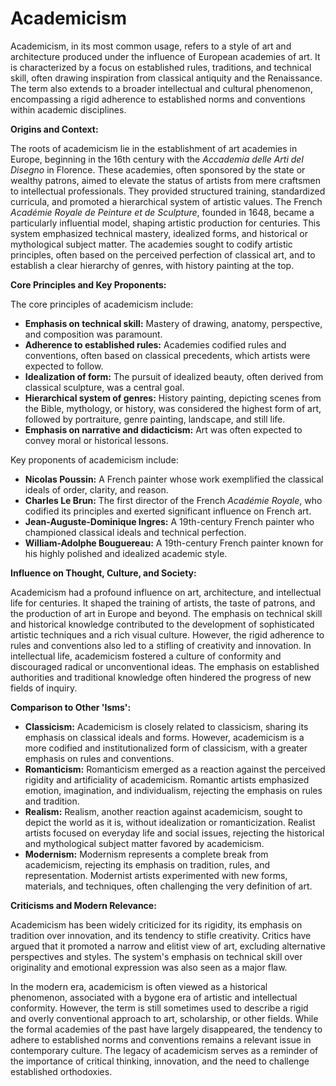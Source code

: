 # Academicism

Academicism, in its most common usage, refers to a style of art and architecture produced under the influence of European academies of art. It is characterized by a focus on established rules, traditions, and technical skill, often drawing inspiration from classical antiquity and the Renaissance. The term also extends to a broader intellectual and cultural phenomenon, encompassing a rigid adherence to established norms and conventions within academic disciplines.

**Origins and Context:**

The roots of academicism lie in the establishment of art academies in Europe, beginning in the 16th century with the *Accademia delle Arti del Disegno* in Florence. These academies, often sponsored by the state or wealthy patrons, aimed to elevate the status of artists from mere craftsmen to intellectual professionals. They provided structured training, standardized curricula, and promoted a hierarchical system of artistic values. The French *Académie Royale de Peinture et de Sculpture*, founded in 1648, became a particularly influential model, shaping artistic production for centuries. This system emphasized technical mastery, idealized forms, and historical or mythological subject matter. The academies sought to codify artistic principles, often based on the perceived perfection of classical art, and to establish a clear hierarchy of genres, with history painting at the top.

**Core Principles and Key Proponents:**

The core principles of academicism include:

*   **Emphasis on technical skill:** Mastery of drawing, anatomy, perspective, and composition was paramount.
*   **Adherence to established rules:** Academies codified rules and conventions, often based on classical precedents, which artists were expected to follow.
*   **Idealization of form:** The pursuit of idealized beauty, often derived from classical sculpture, was a central goal.
*   **Hierarchical system of genres:** History painting, depicting scenes from the Bible, mythology, or history, was considered the highest form of art, followed by portraiture, genre painting, landscape, and still life.
*   **Emphasis on narrative and didacticism:** Art was often expected to convey moral or historical lessons.

Key proponents of academicism include:

*   **Nicolas Poussin:** A French painter whose work exemplified the classical ideals of order, clarity, and reason.
*   **Charles Le Brun:** The first director of the French *Académie Royale*, who codified its principles and exerted significant influence on French art.
*   **Jean-Auguste-Dominique Ingres:** A 19th-century French painter who championed classical ideals and technical perfection.
*   **William-Adolphe Bouguereau:** A 19th-century French painter known for his highly polished and idealized academic style.

**Influence on Thought, Culture, and Society:**

Academicism had a profound influence on art, architecture, and intellectual life for centuries. It shaped the training of artists, the taste of patrons, and the production of art in Europe and beyond. The emphasis on technical skill and historical knowledge contributed to the development of sophisticated artistic techniques and a rich visual culture. However, the rigid adherence to rules and conventions also led to a stifling of creativity and innovation. In intellectual life, academicism fostered a culture of conformity and discouraged radical or unconventional ideas. The emphasis on established authorities and traditional knowledge often hindered the progress of new fields of inquiry.

**Comparison to Other 'Isms':**

*   **Classicism:** Academicism is closely related to classicism, sharing its emphasis on classical ideals and forms. However, academicism is a more codified and institutionalized form of classicism, with a greater emphasis on rules and conventions.
*   **Romanticism:** Romanticism emerged as a reaction against the perceived rigidity and artificiality of academicism. Romantic artists emphasized emotion, imagination, and individualism, rejecting the emphasis on rules and tradition.
*   **Realism:** Realism, another reaction against academicism, sought to depict the world as it is, without idealization or romanticization. Realist artists focused on everyday life and social issues, rejecting the historical and mythological subject matter favored by academicism.
*   **Modernism:** Modernism represents a complete break from academicism, rejecting its emphasis on tradition, rules, and representation. Modernist artists experimented with new forms, materials, and techniques, often challenging the very definition of art.

**Criticisms and Modern Relevance:**

Academicism has been widely criticized for its rigidity, its emphasis on tradition over innovation, and its tendency to stifle creativity. Critics have argued that it promoted a narrow and elitist view of art, excluding alternative perspectives and styles. The system's emphasis on technical skill over originality and emotional expression was also seen as a major flaw.

In the modern era, academicism is often viewed as a historical phenomenon, associated with a bygone era of artistic and intellectual conformity. However, the term is still sometimes used to describe a rigid and overly conventional approach to art, scholarship, or other fields. While the formal academies of the past have largely disappeared, the tendency to adhere to established norms and conventions remains a relevant issue in contemporary culture. The legacy of academicism serves as a reminder of the importance of critical thinking, innovation, and the need to challenge established orthodoxies.
